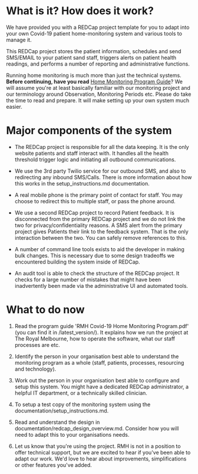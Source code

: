 # What is it? How does it work?

We have provided you with a REDCap project template for you to adapt into your own Covid-19 patient home-monitoring system and various tools to manage it.

This REDCap project stores the patient information, schedules and send SMS/EMAIL to your patient sand staff, triggers alerts on patient health readings, and performs a number of reporting and administrative functions.

Running home monitoring is much more than just the technical systems. **Before continuing, have you read** [Home Monitoring Program Guide](https://github.com/rmhcovid/txtmon/blob/master/latest_version/RMH%20Covid-19%20Home%20Monitoring%20Program.pdf)? We will assume you're at least basically familiar with our monitoring project and our terminology around Observation, Monitoring Periods etc. Please do take the time to read and prepare. It will make setting up your own system much easier.


# Major components of the system

- The REDCap project is responsible for all the data keeping. It is the only website patients and staff interact with. It handles all the health threshold trigger logic and initiating all outbound communications.

- We use the 3rd party Twilio service for our outbound SMS, and also to redirecting any inbound SMS/Calls. There is more information about how this works in the setup_instructions.md documentation.

- A real mobile phone is the primary point of contact for staff. You may choose to redirect this to multiple staff, or pass the phone around.

- We use a second REDCap project to record Patient feedback. It is disconnected from the primary REDCap project and we do not link the two for privacy/confidentiality reasons. A SMS alert from the primary project gives Patients their link to the feedback system. That is the only interaction between the two. You can safely remove references to this.

- A number of command line tools exists to aid the developer in making bulk changes. This is necessary due to some design tradeoffs we encountered building the system inside of REDCap.

- An audit tool is able to check the structure of the REDCap project. It checks for a large number of mistakes that might have been inadvertently been made via the administrative UI and automated tools.


# What to do now

1. Read the program guide 'RMH Covid-19 Home Monitoring Program.pdf' (you can find it in /latest_version/). It explains how we run the project at The Royal Melbourne, how to operate the software, what our staff processes are etc.

2. Identify the person in your organisation best able to understand the monitoring program as a whole (staff, patients, processes, resourcing and technology).

3. Work out the person in your organisation best able to configure and setup this system. You might have a dedicated REDCap administrator, a helpful IT department, or a technically skilled clinician.

4. To setup a test copy of the monitoring system using the documentation/setup_instructions.md.

5. Read and understand the design in documentation/redcap_design_overview.md. Consider how you will need to adapt this to your organisations needs. 

6. Let us know that you're using the project. RMH is not in a position to offer technical support, but we are excited to hear if you've been able to adapt our work. We'd love to hear about improvements, simplifications or other features you've added.
